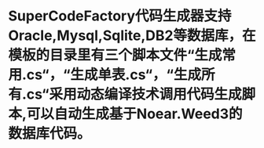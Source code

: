 # SuperCodeFactory代码生成器支持Oracle,Mysql,Sqlite,DB2等数据库，在模板的目录里有三个脚本文件“生成常用.cs“，“生成单表.cs“，“生成所有.cs“采用动态编译技术调用代码生成脚本,可以自动生成基于Noear.Weed3的数据库代码。
